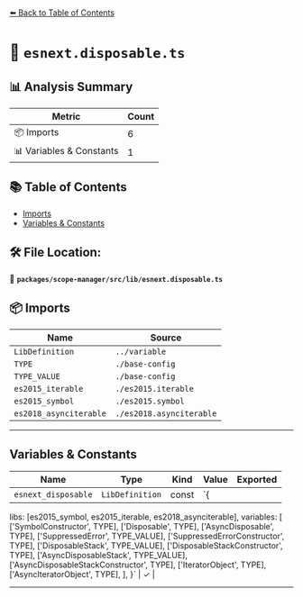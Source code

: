 [⬅️ Back to Table of Contents](../../../../index.md)

# 📄 `esnext.disposable.ts`

## 📊 Analysis Summary

| Metric | Count |
|--------|-------|
| 📦 Imports | 6 |
| 📊 Variables & Constants | 1 |

## 📚 Table of Contents

- [Imports](#imports)
- [Variables & Constants](#variables-constants)

## 🛠️ File Location:
📂 **`packages/scope-manager/src/lib/esnext.disposable.ts`**

## 📦 Imports

| Name | Source |
|------|--------|
| `LibDefinition` | `../variable` |
| `TYPE` | `./base-config` |
| `TYPE_VALUE` | `./base-config` |
| `es2015_iterable` | `./es2015.iterable` |
| `es2015_symbol` | `./es2015.symbol` |
| `es2018_asynciterable` | `./es2018.asynciterable` |


---

## Variables & Constants

| Name | Type | Kind | Value | Exported |
|------|------|------|-------|----------|
| `esnext_disposable` | `LibDefinition` | const | `{
  libs: [es2015_symbol, es2015_iterable, es2018_asynciterable],
  variables: [
    ['SymbolConstructor', TYPE],
    ['Disposable', TYPE],
    ['AsyncDisposable', TYPE],
    ['SuppressedError', TYPE_VALUE],
    ['SuppressedErrorConstructor', TYPE],
    ['DisposableStack', TYPE_VALUE],
    ['DisposableStackConstructor', TYPE],
    ['AsyncDisposableStack', TYPE_VALUE],
    ['AsyncDisposableStackConstructor', TYPE],
    ['IteratorObject', TYPE],
    ['AsyncIteratorObject', TYPE],
  ],
}` | ✓ |


---